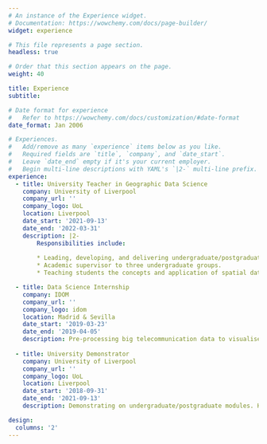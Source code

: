 ```yaml
---
# An instance of the Experience widget.
# Documentation: https://wowchemy.com/docs/page-builder/
widget: experience

# This file represents a page section.
headless: true

# Order that this section appears on the page.
weight: 40

title: Experience
subtitle:

# Date format for experience
#   Refer to https://wowchemy.com/docs/customization/#date-format
date_format: Jan 2006

# Experiences.
#   Add/remove as many `experience` items below as you like.
#   Required fields are `title`, `company`, and `date_start`.
#   Leave `date_end` empty if it's your current employer.
#   Begin multi-line descriptions with YAML's `|2-` multi-line prefix.
experience:
  - title: University Teacher in Geographic Data Science
    company: University of Liverpool
    company_url: ''
    company_logo: UoL
    location: Liverpool
    date_start: '2021-09-13'
    date_end: '2022-03-31'
    description: |2-
        Responsibilities include:
        
        * Leading, developing, and delivering undergraduate/postgraduate modules.
        * Academic supervisor to three undergraduate groups.
        * Teaching students the concepts and application of spatial data science methods using Python.

  - title: Data Science Internship
    company: IDOM
    company_url: ''
    company_logo: idom
    location: Madrid & Sevilla
    date_start: '2019-03-23'
    date_end: '2019-04-05'
    description: Pre-processing big telecommunication data to visualise mobility in the Costa del Sol on a dashboard, using Python, InfluxDB, and Grafana.
    
  - title: University Demonstrator
    company: University of Liverpool
    company_url: ''
    company_logo: UoL
    location: Liverpool
    date_start: '2018-09-31'
    date_end: '2021-09-13'
    description: Demonstrating on undergraduate/postgraduate modules. Helping student to explore natural and human phenomena using QGIS, ArcMap, and R.

design:
  columns: '2'
---
```

